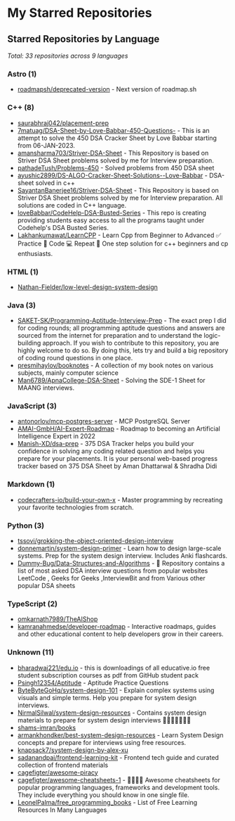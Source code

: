 # My Starred Repositories

<!-- STARRED_REPOS_START -->
## Starred Repositories by Language

*Total: 33 repositories across 9 languages*

### Astro (1)

- [roadmapsh/deprecated-version](https://github.com/roadmapsh/deprecated-version) - Next version of roadmap.sh

### C++ (8)

- [saurabhraj042/placement-prep](https://github.com/saurabhraj042/placement-prep)
- [7matuag/DSA-Sheet-by-Love-Babbar-450-Questions-](https://github.com/7matuag/DSA-Sheet-by-Love-Babbar-450-Questions-) - This is an attempt to solve the 450 DSA Cracker Sheet by Love Babbar starting from 06-JAN-2023. 
- [amansharma703/Striver-DSA-Sheet](https://github.com/amansharma703/Striver-DSA-Sheet) - This Repository is based on Striver DSA Sheet problems solved by me for Interview preparation.
- [pathadeTush/Problems-450](https://github.com/pathadeTush/Problems-450) - Solved problems from 450 DSA sheet
- [ayushic2899/DS-ALGO-Cracker-Sheet-Solutions--Love-Babbar](https://github.com/ayushic2899/DS-ALGO-Cracker-Sheet-Solutions--Love-Babbar) - DSA-sheet solved in c++
- [SayantanBanerjee16/Striver-DSA-Sheet](https://github.com/SayantanBanerjee16/Striver-DSA-Sheet) - This Repository is based on Striver DSA Sheet problems solved by me for Interview preparation. All solutions are coded in C++ language.
- [loveBabbar/CodeHelp-DSA-Busted-Series](https://github.com/loveBabbar/CodeHelp-DSA-Busted-Series) - This repo is creating providing students easy access to all the programs taught under Codehelp's DSA Busted Series.
- [Lakhankumawat/LearnCPP](https://github.com/Lakhankumawat/LearnCPP) - Learn Cpp from Beginner to Advanced ✅ Practice 🎯 Code 💻 Repeat 🔁    One step solution for c++ beginners and cp enthusiasts.

### HTML (1)

- [Nathan-Fielder/low-level-design-system-design](https://github.com/Nathan-Fielder/low-level-design-system-design)

### Java (3)

- [SAKET-SK/Programming-Aptitude-Interview-Prep](https://github.com/SAKET-SK/Programming-Aptitude-Interview-Prep) - The exact prep I did for coding rounds; all programming aptitude questions and answers are sourced from the internet for preparation and to understand the logic-building approach. If you wish to contribute to this repository, you are highly welcome to do so. By doing this, lets try and build a big repository of coding round questions in one place.
- [presmihaylov/booknotes](https://github.com/presmihaylov/booknotes) - A collection of my book notes on various subjects, mainly computer science
- [Man6789/ApnaCollege-DSA-Sheet](https://github.com/Man6789/ApnaCollege-DSA-Sheet) - Solving the SDE-1 Sheet for MAANG interviews.

### JavaScript (3)

- [antonorlov/mcp-postgres-server](https://github.com/antonorlov/mcp-postgres-server) - MCP PostgreSQL Server
- [AMAI-GmbH/AI-Expert-Roadmap](https://github.com/AMAI-GmbH/AI-Expert-Roadmap) - Roadmap to becoming an Artificial Intelligence Expert in 2022
- [Manish-XD/dsa-prep](https://github.com/Manish-XD/dsa-prep) - 375 DSA Tracker helps you build your confidence in solving any coding related question and helps you prepare for your placements. It is your personal web-based progress tracker based on 375 DSA Sheet by Aman Dhattarwal & Shradha Didi

### Markdown (1)

- [codecrafters-io/build-your-own-x](https://github.com/codecrafters-io/build-your-own-x) - Master programming by recreating your favorite technologies from scratch.

### Python (3)

- [tssovi/grokking-the-object-oriented-design-interview](https://github.com/tssovi/grokking-the-object-oriented-design-interview)
- [donnemartin/system-design-primer](https://github.com/donnemartin/system-design-primer) - Learn how to design large-scale systems. Prep for the system design interview.  Includes Anki flashcards.
- [Dummy-Bug/Data-Structures-and-Algorithms](https://github.com/Dummy-Bug/Data-Structures-and-Algorithms) - 🍟 Repository contains a list of most asked DSA interview questions from popular websites LeetCode , Geeks for Geeks ,InterviewBit and from Various other popular DSA sheets

### TypeScript (2)

- [omkarnath7989/TheAIShop](https://github.com/omkarnath7989/TheAIShop)
- [kamranahmedse/developer-roadmap](https://github.com/kamranahmedse/developer-roadmap) - Interactive roadmaps, guides and other educational content to help developers grow in their careers.

### Unknown (11)

- [bharadwaj221/edu.io](https://github.com/bharadwaj221/edu.io) - this is downloadings of all educative.io free student subscription courses as pdf from GitHub student pack
- [Psingh12354/Aptitude](https://github.com/Psingh12354/Aptitude) - Aptitude Practice Questions
- [ByteByteGoHq/system-design-101](https://github.com/ByteByteGoHq/system-design-101) - Explain complex systems using visuals and simple terms. Help you prepare for system design interviews.
- [NirmalSilwal/system-design-resources](https://github.com/NirmalSilwal/system-design-resources) - Contains system design materials to prepare for system design interviews 🚩👨‍💻👨‍💻👨‍💻 
- [shams-imran/books](https://github.com/shams-imran/books)
- [armankhondker/best-system-design-resources](https://github.com/armankhondker/best-system-design-resources) - Learn System Design concepts and prepare for interviews using free resources. 
- [knapsack7/system-design-by-alex-xu](https://github.com/knapsack7/system-design-by-alex-xu)
- [sadanandpai/frontend-learning-kit](https://github.com/sadanandpai/frontend-learning-kit) - Frontend tech guide and curated collection of frontend materials
- [cagefigter/awesome-piracy](https://github.com/cagefigter/awesome-piracy)
- [cagefigter/awesome-cheatsheets-1](https://github.com/cagefigter/awesome-cheatsheets-1) - 👩‍💻👨‍💻 Awesome cheatsheets for popular programming languages, frameworks and development tools. They include everything you should know in one single file.
- [LeonelPalma/free_programming_books](https://github.com/LeonelPalma/free_programming_books) - List of Free Learning Resources In Many Languages


<!-- STARRED_REPOS_END -->

